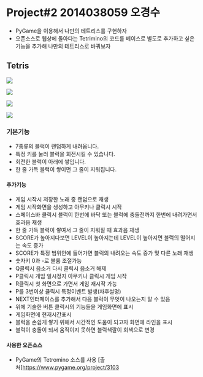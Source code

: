 # Project#2 2014038059 오경수
* PyGame을 이용해서 나만의 테트리스를 구현하자
* 오픈소스로 웹상에 돌아다는 Tetrimino의 코드를 베이스로 별도로 추가하고 싶은 기능을 추가해 나만의 테트리스로 바꿔보자

## Tetris
![](http://postfiles16.naver.net/MjAxNzA2MTRfMjAz/MDAxNDk3NDE2MjA5ODA4.44xyEaiCS2EUz0If9sUHTU65L9kseIsmerxWyd7k4Kwg.cnRzF2crGaR5owsSPl9CnGxUh4VyjgCg-XNOx4AkGIEg.PNG.dhrudtn7187/noname01.png?type=w3)

![](http://postfiles10.naver.net/MjAxNzA2MTRfMTU3/MDAxNDk3NDE2MjEwMTIw.EmY6agUnSGU_Zp-ZmFC3pNFEFph7RzPLBfwP8Je69KIg.oHAmTCFyRoMiLTHvev46wV2IJG3TZBTK0P5dLbNwrGUg.PNG.dhrudtn7187/noname02.png?type=w3)

![](http://postfiles8.naver.net/MjAxNzA2MTRfMzcg/MDAxNDk3NDE2MjEwNTE2.IQVehzpjG-K3Ar5E0f2UQHziWCq9shn2PT2BUCsIypsg.on3SRC7zAanVSGoA6lFIL03xVZj6N4C6bnYExWtVvF0g.PNG.dhrudtn7187/noname03.png?type=w3)

![](http://postfiles10.naver.net/MjAxNzA2MTRfNzYg/MDAxNDk3NDE5NDUwMTIz.tAx9Dh7WnwMfEpE0t2XNuhWQM6OA9nL38HEYGT_3MRwg.YYNuO5_ddAHksrFV40GdMXgRAMfJsxxTc3F0kTDQChYg.PNG.dhrudtn7187/noname04.png?type=w3)

### 기본기능
* 7종류의 블럭이 랜덤하게 내려옵니다.
* 특정 키를 눌러 블럭을 회전시킬 수 있습니다.
* 회전한 블럭이 아래에 쌓입니다.
* 한 줄 가득 블럭이 쌓이면 그 줄이 지워집니다.
#### 추가기능 
* 게임 시작시 저장한 노래 중 랜덤으로 재생
* 게임 시작화면을 생성하고 아무키나 클릭시 시작
* 스페이스바 클릭시 블럭이 한번에 바닥 또는 블럭에 충돌전까지 한번에 내려가면서 효과음 재생
* 한 줄 가득 블럭이 쌓여서 그 줄이 지워질 때 효과음 재생
* SCORE가 높아지다보면 LEVEL이 높아지는데 LEVEL이 높아지면 블럭의 떨어지는 속도 증가
* SCORE가 특정 범위안에 들어가면 블럭의 내려오는 속도 증가 및 다른 노래 재생
* 숫자키 0과 -로 볼륨 조절가능
* Q클릭시 음소거 다시 클릭시 음소거 해제
* P클릭시 게임 일시정지 아무키나 클릭시 게임 시작
* R클릭시 첫 화면으로 가면서 게임 재시작 가능
* P를 3번이상 클릭시 특정이벤트 발생(차후설명)
* NEXT인터페이스를 추가해서 다음 블럭이 무엇이 나오는지 알 수 있음
* 위에 기술한 버튼 클릭시의 기능들을 게임화면에 표시
* 게임화면에 현재시간표시
* 블럭을 손쉽게 쌓기 위해서 시간적인 도움이 되고자 화면에 라인을 표시
* 블럭이 충돌이 되서 움직이지 못하면 블럭색깔이 회색으로 변경

#### 사용한 오픈소스
* PyGame의 Tetromino 소스를 사용 [출처]https://www.pygame.org/project/3103
